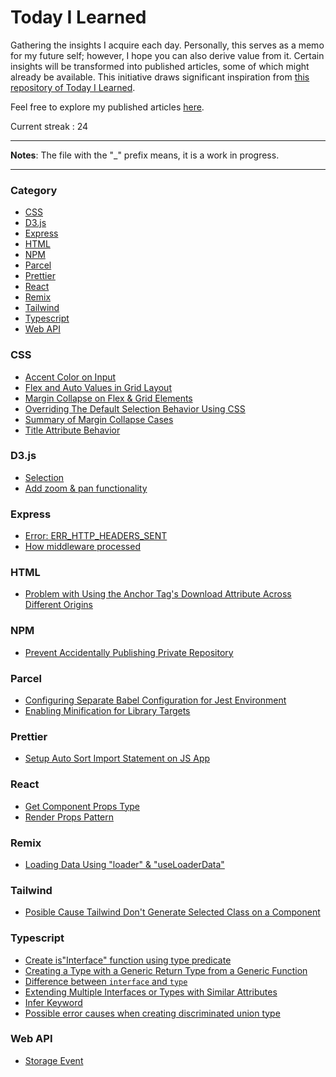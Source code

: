 # Today I Learned

Gathering the insights I acquire each day. Personally, this serves as a memo for my future self; however, I hope you can also derive value from it. Certain insights will be transformed into published articles, some of which might already be available. This initiative draws significant inspiration from [this repository of Today I Learned](https://github.com/jbranchaud/til).

Feel free to explore my published articles [here](https://dev.to/mustafamilyas).

Current streak : 24

---

**Notes**:
The file with the "\_" prefix means, it is a work in progress.

---

### Category

- [CSS](#css)
- [D3.js](#d3js)
- [Express](#express)
- [HTML](#html)
- [NPM](#npm)
- [Parcel](#parcel)
- [Prettier](#prettier)
- [React](#react)
- [Remix](#remix)
- [Tailwind](#tailwind)
- [Typescript](#typescript)
- [Web API](#web-api)

### CSS

- [Accent Color on Input](/css/accent-color-on-input.md)
- [Flex and Auto Values in Grid Layout](/css/flex-and-auto-value-on-grid.md)
- [Margin Collapse on Flex & Grid Elements](/css/margin-collapse-flex-grid.md)
- [Overriding The Default Selection Behavior Using CSS](/css/overriding-the-default-selection-behavior-with-css.md)
- [Summary of Margin Collapse Cases](/css/summary-margin-collapse.md)
- [Title Attribute Behavior](/css/title-attribute.md)

### D3.js

- [Selection](/d3/selection.md)
- [Add zoom & pan functionality](/d3/add-zoom-and-pan.md)

### Express

- [Error: ERR_HTTP_HEADERS_SENT](/express/err-http-headers-sent.md)
- [How middleware processed](/express/middleware-run-sequence.md)

### HTML

- [Problem with Using the Anchor Tag's Download Attribute Across Different Origins](/html/can-t-use-anchor-tag-download-attribute-for-different-origin.md)

### NPM

- [Prevent Accidentally Publishing Private Repository](/npm/prevent-npm-to-publish-repository.md)

### Parcel

- [Configuring Separate Babel Configuration for Jest Environment](/parcel/setup-separate-babel-config-for-jest.md)
- [Enabling Minification for Library Targets](/parcel/enable-minification-on-library-target.md)

### Prettier

- [Setup Auto Sort Import Statement on JS App](/prettier/auto-sort-import.md)

### React

- [Get Component Props Type](/react/get-component-props-type.md)
- [Render Props Pattern](/react/render-props-pattern.md)

### Remix

- [Loading Data Using "loader" & "useLoaderData"](/remix/loading-data.md)

### Tailwind

- [Posible Cause Tailwind Don't Generate Selected Class on a Component](/tailwind/tailwind-do-not-generate-selected-class-on-a-component.md)

### Typescript

- [Create is"Interface" function using type predicate](/typescript/create-is-interface-function.md)
- [Creating a Type with a Generic Return Type from a Generic Function](/typescript/create-type-generic-return-type.md)
- [Difference between `interface` and `type`](/typescript/difference-of-interface-and-type.md)
- [Extending Multiple Interfaces or Types with Similar Attributes](/typescript/extending-multiple-interface-or-type-with-similar-attribute.md)
- [Infer Keyword](/typescript/infer-keyword.md)
- [Possible error causes when creating discriminated union type](/typescript/discriminated-union-type-error.md)

### Web API

- [Storage Event](/web-api/storage-event.md)
